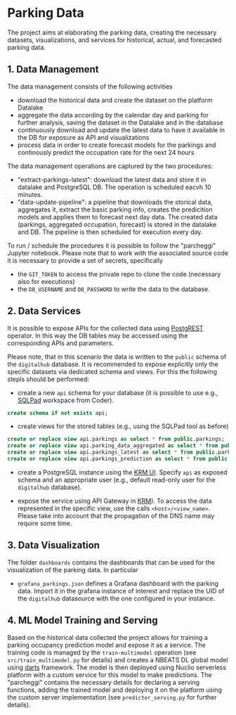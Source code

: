 # Parking Data

The project aims at elaborating the parking data, creating the necessary datasets, visualizations, and services for historical, actual, and forecasted parking data.

## 1. Data Management

The data management consists of the following activities
- download the historical data and create the dataset on the platform Datalake
- aggregate the data according by the calendar day and parking for further analysis, saving the dataset in the Datalake and in the database
- continuously download and update the latest data to have it available in the DB for exposure as API and visualizations
- process data in order to create forecast models for the parkings and continously predict the occupation rate for the next 24 hours

The data management operations are captured by the two procedures:
- "extract-parkings-latest": download the latest data and store it in datalake and PostgreSQL DB. The operation is scheduled eacvh 10 minutes.
- "data-update-pipeline": a pipeline that downloads the storical data, aggregates it, extract the basic parking info, creates the predicition models and applies them to forecast next day data. The created data (parkings, aggregated occupation, forecast) is stored in the datalake and DB. The pipeline is then scheduled for execution every day.

To run / schedule the procedures it is possible to follow the "parcheggi" Jupyter notebook. Please note that
to work with the associated source code it is necessary to provide a set of secrets, specifically
- the ``GIT_TOKEN`` to access the private repo to clone the code (necessary also for executions)
- the ``DB_USERNAME`` and ``DB_PASSWORD`` to write the data to the database. 

## 2. Data Services

It is possible to expose APIs for the collected data using [PostgREST](https://postgrest.org/en/stable/) operator. In this way the DB tables may be accessed using the 
corresponding APIs and parameters.

Please note, that in this scenario the data is written to the ``public`` schema of the ``digitalhub`` database. It is recommended to expose explicitly only the specific datasets via dedicated schema and views. For this the following stepls should be performed:

- create a new ``api`` schema for your database (it is possible to use e.g., [SQLPad](https://scc-digitalhub.github.io/docs/components/sqlpad/) workspace from Coder).
```sql
create schema if not exists api;
```
- create views for the stored tables (e.g., using the SQLPad tool as before)
```sql
create or replace view api.parkings as select * from public.parkings;
create or replace view api.parking_data_aggregated as select * from public.parking_data_aggregated;
create or replace view api.parkings_latest as select * from public.parkings_latest;
create or replace view api.parkings_prediction as select * from public.parkings_prediction;
```
- create a PostgreSQL instance using the [KRM UI](https://scc-digitalhub.github.io/docs/tasks/resources/#managing-postgrest-data-services-with-krm). Specify ``api`` as exposed schema and an appropriate user (e.g., default read-only user for the ``digitalhub`` database).

- expose the service using API Gateway in [KRM](https://scc-digitalhub.github.io/docs/tasks/resources/#exposing-services-externally)). To access the data represented in the specific view, use the calls ``<host>/<view_name>``. Please take into account that the propagation of the DNS name may require some time. 

## 3. Data Visualization

The folder ``dashboards`` contains the dashboards that can be used for the visualization of the parking data. In particular

- ``grafana_parkings.json`` defines a Grafana dashboard with the parking data. Import it in the grafana instance of interest and replace the UID of the ``digitalhub`` datasource with the one configured in your instance. 

## 4. ML Model Training and Serving

Based on the historical data collected the project allows for training a parking occupancy prediction model and expose it as a service. The training code 
is managed by the ``train-multimodel`` operation (see ``src/train_multimodel.py`` for details) and creates a NBEATS DL global model using [darts](https://unit8co.github.io/) framework. The model is then deployed using Nuclio serverless platform with a custom service for this model to make predictions. The "parcheggi" contains the necessary details for declaring a serving functions, adding the trained model and deploying it on the platform using the custom server implementation (see ``predictor_serving.py`` for further details).
